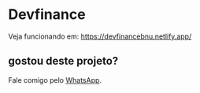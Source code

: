 # Devfinance
Veja funcionando em:
<https://devfinancebnu.netlify.app/>

## gostou deste projeto?
Fale comigo pelo [WhatsApp](https://api.whatsapp.com/send?phone=5547991604944&text=Ol%C3%A1%2C%20Willian!%20Vi%20seu%20projeto%20no%20Github.).
